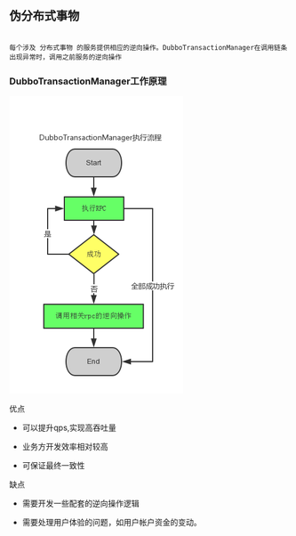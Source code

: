 ## 伪分布式事物

```

每个涉及 分布式事物 的服务提供相应的逆向操作。DubboTransactionManager在调用链条出现异常时，调用之前服务的逆向操作

```

### DubboTransactionManager工作原理

![DubboTransactionManager工作原理](img/dubboTransactionManager1.png)



优点

* 可以提升qps,实现高吞吐量

* 业务方开发效率相对较高

* 可保证最终一致性

缺点

* 需要开发一些配套的逆向操作逻辑

* 需要处理用户体验的问题，如用户帐户资金的变动。
